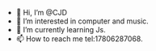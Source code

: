 - 👋 Hi, I’m @CJD
- 👀 I’m interested in computer and music.
- 🌱 I’m currently learning Js.
- 📫 How to reach me tel:17806287068.

